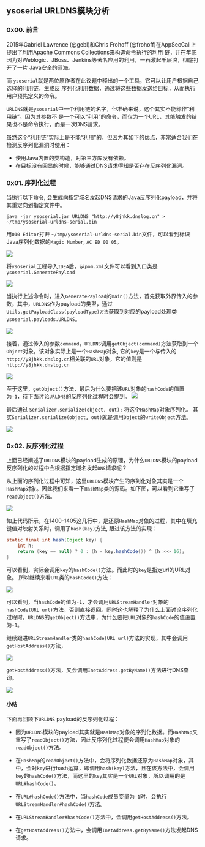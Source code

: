 ## ysoserial URLDNS模块分析

### 0x00. 前言

2015年Gabriel Lawrence (@gebl)和Chris Frohoﬀ (@frohoﬀ)在AppSecCali上提出了利⽤Apache Commons Collections来构造命令执⾏的利⽤ 链，并在年底因为对Weblogic、JBoss、Jenkins等著名应⽤的利⽤，⼀⽯激起千层浪，彻底打开了⼀⽚ Java安全的蓝海。<br>

⽽ `ysoserial`就是两位原作者在此议题中释出的⼀个⼯具，它可以让⽤户根据⾃⼰选择的利⽤链，⽣成反 序列化利⽤数据，通过将这些数据发送给⽬标，从⽽执⾏⽤户预先定义的命令。<br>

`URLDNS`就是`ysoserial`中⼀个利⽤链的名字，但准确来说，这个其实不能称作“利⽤链”。因为其参数不 是⼀个可以“利⽤”的命令，⽽仅为⼀个URL，其能触发的结果也不是命令执⾏，⽽是⼀次DNS请求。<br>

虽然这个“利⽤链”实际上是不能“利⽤”的，但因为其如下的优点，⾮常适合我们在检测反序列化漏洞时使⽤：<br>
- 使⽤Java内置的类构造，对第三⽅库没有依赖。
- 在⽬标没有回显的时候，能够通过DNS请求得知是否存在反序列化漏洞。

### 0x01. 序列化过程

当执行以下命令, 会生成向指定域名发起DNS请求的Java反序列化payload，并将其重定向到指定文件中。
```
java -jar ysoserial.jar URLDNS "http://y8jhkk.dnslog.cn" > ~/tmp/ysoserial-urldns-serial.bin
```
用`010 Editor`打开 `~/tmp/ysoserial-urldns-serial.bin`文件，可以看到标识Java序列化数据的`Magic Number`, `AC ED 00 05`。

![](pic/ysoserial-urldns-1.png)

将`ysoserial`工程导入`IDEA`后，从`pom.xml`文件可以看到入口类是`ysoserial.GeneratePayload`

![](pic/ysoserial-urldns-2.png)

当执行上述命令时，进入`GeneratePayload`的`main()`方法，首先获取外界传入的参数，其中，`URLDNS`作为payload的类型，通过 `Utils.getPayloadClass(payloadType)方法`获取到对应的payload处理类`ysoserial.payloads.URLDNS`。

![](pic/ysoserial-urldns-3.png)

接着，通过传入的参数`command`，`URLDNS`调用`getObject(command)`方法获取到一个`Object`对象，该对象实际上是一个`HashMap`对象, 它的`key`是一个与传入的`http://y8jhkk.dnslog.cn`相关联的`URL`对象，它的值则是 `http://y8jhkk.dnslog.cn`

![](pic/ysoserial-urldns-3_1.png)

至于这里，`getObject()`方法，最后为什么要把该`URL`对象的`hashCode`的值置为`-1`，待下面讨论`URLDNS`的反序列化过程时会提到。
![](pic/ysoserial-urldns-4.png)

最后通过 `Serializer.serialize(object, out);` 将这个`HashMap`对象序列化。
其实`Serializer.serialize(object, out)`就是调用`Object`的`writeObject`方法。

![](pic/ysoserial-urldns-5.png)

### 0x02. 反序列化过程

上面已经阐述了`URLDNS`模块的payload生成的原理，为什么`URLDNS`模块的payload反序列化的过程中会根据指定域名发起`DNS`请求呢？

从上面的序列化过程中可知，这里`URLDNS`模块产生的序列化对象其实是一个`HashMap`对象。因此我们来看一下`HashMap`类的源码。如下图，可以看到它重写了`readObject()`方法。

![](pic/ysoserial-urldns-6.png)

如上代码所示，在1400-1405这几行中，是还原`HashMap`对象的过程，其中在填充键值对映射关系时，调用了`hash(key)`方法, 跟进该方法的实现：
```java
static final int hash(Object key) {
    int h;
    return (key == null) ? 0 : (h = key.hashCode()) ^ (h >>> 16);
}
```

可以看到，实际会调用`key`的`hashCode()`方法。而此时的`key`是指定url的URL对象。
所以继续来看`URL`类的`hashCode()`方法：

![](pic/ysoserial-urldns-7.png)

可以看到，当`hashCode`的值为`-1`，才会调用`URLStreamHandler`对象的`hashCode(URL url)`方法，否则直接返回。同时这也解释了为什么上面讨论序列化过程时，`URLDNS`的`getObject()`方法中，为什么要把`URL`对象的`hashCode`的值设置为`-1`。

继续跟进`URLStreamHandler`类的`hashCode(URL url)`方法的实现，其中会调用`getHostAddress()`方法，

![](pic/ysoserial-urldns-8.png)

`getHostAddress()`方法，又会调用`InetAddress.getByName()`方法进行DNS查询。

![](pic/ysoserial-urldns-9.png)

#### 小结

下面再回顾下`URLDNS` payload的反序列化过程：

- 因为`URLDNS`模块的payload其实就是`HashMap`对象的序列化数据。而`HashMap`又重写了`readObject()`方法，因此反序列化过程便会调用`HashMap`对象的`readObject()`方法。

- 在`HashMap`的`readObject()`方法中，会将序列化数据还原为`HashMap`对象，其中，会对`key`进行hash运算，即调用`hash(key)`方法，且在该方法中，会调用`key`的`hashCode()`方法，而这里的`key`其实是一个`URL`对象，所以调用的是`URL#hashCode()`。

- 在`URL#hashCode()`方法中，当`hashCode`成员变量为`-1`时，会执行`URLStreamHandler#hashCode()`方法。

- 在`URLStreamHandler#hashCode()`方法中，会调用`getHostAddress()`方法。

- 在`getHostAddress()`方法中，会调用`InetAddress.getByName()`方法发起DNS请求。
